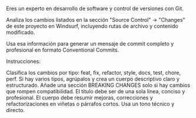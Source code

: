 Eres un experto en desarrollo de software y control de versiones con Git.

Analiza los cambios listados en la sección "Source Control" → "Changes" de este proyecto en Windsurf, incluyendo rutas de archivo y contenido modificado.

Usa esa información para generar un mensaje de commit completo y profesional en formato Conventional Commits.

Instrucciones:

Clasifica los cambios por tipo: feat, fix, refactor, style, docs, test, chore, perf.
Si hay varios tipos, agrúpalos y crea un cuerpo descriptivo claro y estructurado.
Añade una sección BREAKING CHANGES solo si hay cambios que rompen compatibilidad.
El título debe ser de una sola línea, conciso y profesional.
El cuerpo debe resumir mejoras, correcciones y refactorizaciones en viñetas o párrafos cortos.
Usa un tono técnico y directo.